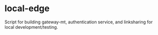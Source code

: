 # local-edge
Script for building gateway-mt, authentication service, and linksharing for local development/testing.
